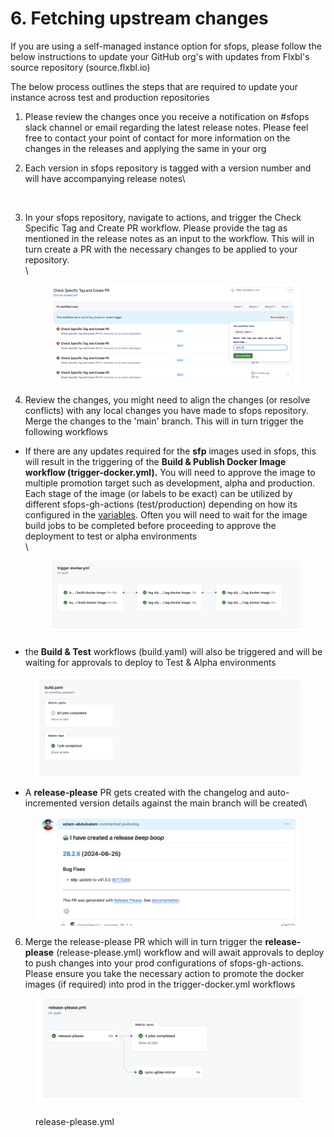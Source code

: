 # 6. Fetching upstream changes

If you are using a self-managed instance option for sfops, please follow the below instructions to update your GitHub org's with  updates from Flxbl's source repository (source.flxbl.io)

The below process outlines the steps that are required to update  your instance across test and production repositories

1. Please review the changes once you receive a notification on #sfops slack  channel or email regarding the latest release notes.  Please feel free to contact your point of contact for more information on the changes in the releases and applying the same in your org
2.  Each version in sfops repository is tagged with a version number and will have accompanying release notes\


    <figure><img src="../../.gitbook/assets/Screenshot 2024-06-26 at 10.37.10 PM.png" alt=""><figcaption></figcaption></figure>
3.  In your sfops repository, navigate to actions, and trigger the Check Specific Tag and Create PR workflow.  Please provide the tag as mentioned in the release notes as an input to the workflow. This will in turn create a PR with the necessary changes to be applied to your repository.\
    \


    <figure><img src="../../.gitbook/assets/image (1) (1).png" alt=""><figcaption></figcaption></figure>


4. Review the changes, you might need to align the changes (or resolve conflicts) with any local changes you have made to sfops repository.  Merge the changes to the 'main' branch. This will in turn trigger the following workflows



*   If there are any updates required for the **sfp** images used in sfops, this will result in the triggering of the **Build & Publish Docker Image workflow (trigger-docker.yml).** You will need to approve the image to multiple promotion target such as development, alpha and production. Each stage of the image (or labels to be exact) can be utilized by different sfops-gh-actions (test/production) depending on how its configured in the [variables](3.-setting-up-sfops-repository.md). Often you will need to wait for the image build  jobs to be completed before proceeding to approve the deployment to test or alpha environments\
    \


    <figure><img src="../../.gitbook/assets/image (2).png" alt=""><figcaption></figcaption></figure>


* the **Build & Test** workflows (build.yaml) will also be triggered and will be waiting for approvals to deploy to Test & Alpha environments

<div align="center">

<figure><img src="../../.gitbook/assets/image (3).png" alt=""><figcaption></figcaption></figure>

</div>

* A **release-please** PR gets created with the changelog and auto-incremented version details against the main branch will be created\


<figure><img src="../../.gitbook/assets/image (4).png" alt=""><figcaption></figcaption></figure>

6. Merge the release-please PR which will in turn trigger the **release-please** (release-please.yml) workflow and will await approvals to deploy to push changes into your prod configurations of sfops-gh-actions. Please ensure you take the necessary action to promote the docker images (if required) into prod in the trigger-docker.yml workflows

<figure><img src="../../.gitbook/assets/image (5).png" alt=""><figcaption><p>release-please.yml</p></figcaption></figure>

